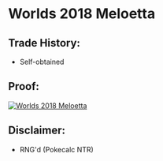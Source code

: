 # Worlds 2018 Meloetta

## Trade History:
* Self-obtained

## Proof:
[![Worlds 2018 Meloetta](http://img.youtube.com/vi/V_FpVbRSX8E/0.jpg)](http://www.youtube.com/watch?v=V_FpVbRSX8E)


## Disclaimer:
* RNG'd (Pokecalc NTR)
